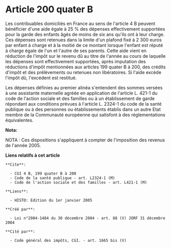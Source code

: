 # Article 200 quater B

Les contribuables domiciliés en France au sens de l'article 4 B peuvent bénéficier d'une aide égale à 25 % des dépenses
effectivement supportées pour la garde des enfants âgés de moins de six ans qu'ils ont à leur charge. Ces dépenses sont
retenues dans la limite d'un plafond fixé à 2 300 euros par enfant à charge et à la moitié de ce montant lorsque l'enfant est
réputé à charge égale de l'un et l'autre de ses parents. Cette aide vient en réduction de l'impôt sur le revenu dû au titre
de l'année au cours de laquelle les dépenses sont effectivement supportées, après imputation des réductions d'impôt
mentionnées aux articles 199 quater B à 200, des crédits d'impôt et des prélèvements ou retenues non libératoires. Si l'aide
excède l'impôt dû, l'excédent est restitué.

Les dépenses définies au premier alinéa s'entendent des sommes versées à une assistante maternelle agréée en application de
l'article L. 421-1 du code de l'action sociale et des familles ou à un établissement de garde répondant aux conditions
prévues à l'article L. 2324-1 du code de la santé publique ou à des personnes ou établissements établis dans un autre Etat
membre de la Communauté européenne qui satisfont à des réglementations équivalentes.

**Nota:**

NOTA : Ces dispositions s'appliquent à compter de l'imposition des revenus de l'année 2005.

**Liens relatifs à cet article**

	**Cite**:

	  - CGI 4 B, 199 quater B à 200
	  - Code de la santé publique - art. L2324-1 (M)
	  - Code de l'action sociale et des familles - art. L421-1 (M)

	**Liens**:

	  - HISTO: Edition du 1er janvier 2005

	**Créé par**:

	  - Loi n°2004-1484 du 30 décembre 2004 - art. 88 (V) JORF 31 décembre 2004

	**Cité par**:

	  - Code général des impôts, CGI. - art. 1665 bis (V)
